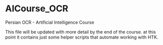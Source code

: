 # AICourse_OCR
Persian OCR - Artificial Intelligence Course 

This file will be updated with more detail by the end of the course. 
at this point it contains just some helper scripts that automate working with HTK. 
